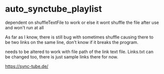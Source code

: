 # auto_synctube_playlist

dependent on shuffleTextFile to work or else it wont shuffle the file after use and won't run at all

As far as I know, there is still bug with sometimes shuffle causing there to be two links on the same line, don't know if it breaks the program.

needs to be altered to work with file path of the link text file. Links.txt can be changed too, there is just sample links there for now.

https://sync-tube.de/
